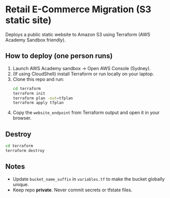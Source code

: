 # Retail E-Commerce Migration (S3 static site)

Deploys a public static website to Amazon S3 using Terraform (AWS Academy Sandbox friendly).

## How to deploy (one person runs)
1) Launch AWS Academy sandbox → Open AWS Console (Sydney).
2) (If using CloudShell) install Terraform or run locally on your laptop.
3) Clone this repo and run:
   ```bash
   cd terraform
   terraform init
   terraform plan -out=tfplan
   terraform apply tfplan
   ```
4) Copy the `website_endpoint` from Terraform output and open it in your browser.

## Destroy
```bash
cd terraform
terraform destroy
```

## Notes
- Update `bucket_name_suffix` in `variables.tf` to make the bucket globally unique.
- Keep repo **private**. Never commit secrets or tfstate files.
